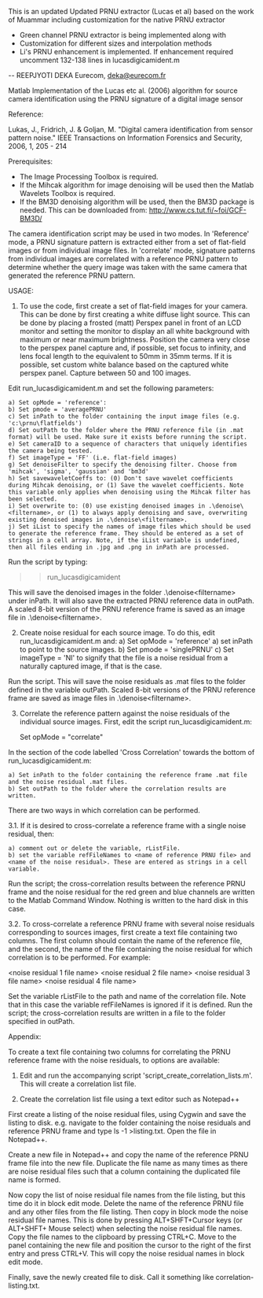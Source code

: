 This is an updated Updated PRNU extractor (Lucas et al) based on the work of Muammar including customization for the native PRNU extractor
+ Green channel PRNU extractor is being implemented along with 
+ Customization for different sizes and interpolation methods
+ Li's PRNU enhancement is implemented. If enhancement required uncomment 132-138 lines in lucasdigicamident.m

-- REEPJYOTI DEKA
   Eurecom,
   deka@eurecom.fr



Matlab Implementation of the Lucas etc al. (2006) algorithm for source camera identification using the PRNU signature of a digital image sensor

Reference:

Lukas, J., Fridrich, J. & Goljan, M. "Digital camera identification from sensor pattern noise." IEEE Transactions on Information Forensics and Security, 2006, 1, 205 - 214 

Prerequisites:

- The Image Processing Toolbox is required.
- If the Mihcak algorithm for image denoising will be used then the Matlab Wavelets Toolbox is required.
- If the BM3D denoising algorithm will be used, then the BM3D package is needed. This can be downloaded from: http://www.cs.tut.fi/~foi/GCF-BM3D/

The camera identification script may be used in two modes. In 'Reference' mode, a PRNU signature pattern is extracted either from a set of flat-field images or from individual image files. In 'correlate' mode, signature patterns from individual images are correlated with a reference PRNU pattern to determine whether the query image was taken with the same camera that generated the reference PRNU pattern.

USAGE:

1. To use the code, first create a set of flat-field images for your camera. This can be done by first creating a white diffuse light source. This can be done by placing a frosted (matt) Perspex panel in front of an LCD monitor and setting the monitor to display an all white background with maximum or near maximum brightness. Position the camera very close to the perspex panel capture and, if possible, set focus to infinity, and lens focal length to the equivalent to 50mm in 35mm terms. If it is possible, set custom white balance based on the captured white perspex panel. Capture between 50 and 100 images.

Edit run_lucasdigicamident.m and set the following parameters:

	a) Set opMode = 'reference':
	b) Set pmode = 'averagePRNU'
	c) Set inPath to the folder containing the input image files (e.g. 'c:\prnu\flatfields')
	d) Set outPath to the folder where the PRNU reference file (in .mat format) will be used. Make sure it exists before running the script.
	e) Set cameraID to a sequence of characters that uniquely identifies the camera being tested.
	f) Set imageType = 'FF' (i.e. flat-field images)
	g) Set denoiseFilter to specify the denoising filter. Choose from 'mihcak', 'sigma', 'gaussian' and 'bm3d'
	h) Set savewaveletCoeffs to: (0) Don't save wavelet coefficients during Mihcak denoising, or (1) Save the wavelet coefficients. Note this variable only applies when denoising using the Mihcak filter has been selected.
	i) Set overwrite to: (0) use existing denoised images in .\denoise\<filtername>, or (1) to always apply denoising and save, overwriting existing denoised images in .\denoise\<filtername>.
	j) Set iList to specify the names of image files which should be used to generate the reference frame. They should be entered as a set of strings in a cell array. Note, if the iList variable is undefined, then all files ending in .jpg and .png in inPath are processed.
	
Run the script by typing:
>> run_lucasdigicamident

This will save the denoised images in the folder .\denoise\<filtername> under inPath. It will also save the extracted PRNU reference data in outPath. A scaled 8-bit version of the PRNU reference frame is saved as an image file in .\denoise\<filtername>.

2. Create noise residual for each source image. To do this, edit run_lucasdigicamident.m and:
	a) Set opMode = 'reference'
	a) set inPath to point to the source images.
	b) Set pmode = 'singlePRNU'
	c) Set imageType = 'NI' to signify that the file is a noise residual from a naturally captured image, if that is the case.
	
Run the script. This will save the noise residuals as .mat files to the folder defined in the variable outPath. Scaled 8-bit versions of the PRNU reference frame are saved as image files in .\denoise\<filtername>.

3. Correlate the reference pattern against the noise residuals of the individual source images. First, edit the script run_lucasdigicamident.m:

	Set opMode = "correlate"
	
In the section of the code labelled 'Cross Correlation' towards the bottom of run_lucasdigicamident.m:

	a) Set inPath to the folder containing the reference frame .mat file and the noise residual .mat files.
	b) Set outPath to the folder where the correlation results are written.

There are two ways in which correlation can be performed.

3.1. If it is desired to cross-correlate a reference frame with a single noise residual, then:

	a) comment out or delete the variable, rListFile.
	b) set the variable refFileNames to <name of reference PRNU file> and <name of the noise residual>. These are entered as strings in a cell variable.

Run the script; the cross-correlation results between the reference PRNU frame and the noise residual for the red green and blue channels are written to the Matlab Command Window. Nothing is written to the hard disk in this case.

3.2. To cross-correlate a reference PRNU frame with several noise residuals corresponding to sources images, first create a text file containing two columns. The first column should contain the name of the reference file, and the second, the name of the file containing the noise residual for which correlation is to be performed. For example:

<reference PRNU file name> <noise residual 1 file name>
<reference PRNU file name> <noise residual 2 file name>
<reference PRNU file name> <noise residual 3 file name>
<reference PRNU file name> <noise residual 4 file name>

Set the variable rListFile to the path and name of the correlation file. Note that in this case the variable refFileNames is ignored if it is defined. Run the script; the cross-correlation results are written in a file to the folder specified in outPath.

Appendix:

To create a text file containing two columns for correlating the PRNU reference frame with the noise residuals, to options are available:

1. Edit and run the accompanying script 'script_create_correlation_lists.m'. This will create a correlation list file.

2. Create the correlation list file using a text editor such as Notepad++

First create a listing of the noise residual files, using Cygwin and save the listing to disk. e.g. navigate to the folder containing the noise residuals and reference PRNU frame and type ls -1 >listing.txt. Open the file in Notepad++.

Create a new file in Notepad++ and copy the name of the reference PRNU frame file into the new file. Duplicate the file name as many times as there are noise residual files such that a column containing the duplicated file name is formed.

Now copy the list of noise residual file names from the file listing, but this time do it in block edit mode. Delete the name of the reference PRNU file and any other files from the file listing. Then copy in block mode the noise residual file names. This is done by pressing ALT+SHFT+Cursor keys (or ALT+SHFT+ Mouse select) when selecting the noise residual file names. Copy the file names to the clipboard by pressing CTRL+C. Move to the panel containing the new file and position the cursor to the right of the first entry and press CTRL+V. This will copy the noise residual names in block edit mode.

Finally, save the newly created file to disk. Call it something like correlation-listing.txt.
